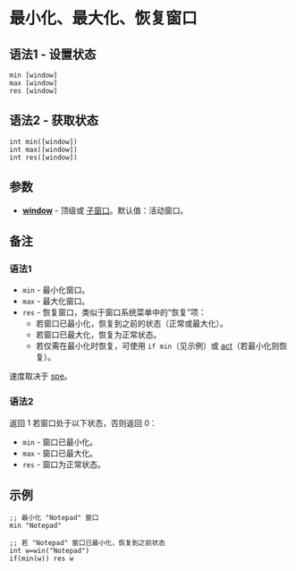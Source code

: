 # 最小化、最大化、恢复窗口

## 语法1 - 设置状态

```qm
min [window]
max [window]
res [window]
```

## 语法2 - 获取状态

```qm
int min([window])
int max([window])
int res([window])
```

## 参数

- [**window**](../Other/IDP_WINDOWEXPRESSION.md) - 顶级或 [子窗口](../Other/IDP_WINDOWSTYLES.md)。默认值：活动窗口。

## 备注

### 语法1

- `min` - 最小化窗口。
- `max` - 最大化窗口。
- `res` - 恢复窗口，类似于窗口系统菜单中的“恢复”项：
  - 若窗口已最小化，恢复到之前的状态（正常或最大化）。
  - 若窗口已最大化，恢复为正常状态。
  - 若仅需在最小化时恢复，可使用 `if min`（见示例）或 [act](IDP_ACT.md)（若最小化则恢复）。

速度取决于 [spe](IDP_SPE.md)。

### 语法2

返回 1 若窗口处于以下状态，否则返回 0：
- `min` - 窗口已最小化。
- `max` - 窗口已最大化。
- `res` - 窗口为正常状态。

## 示例

```qm
;; 最小化 "Notepad" 窗口
min "Notepad"

;; 若 "Notepad" 窗口已最小化，恢复到之前状态
int w=win("Notepad")
if(min(w)) res w
```